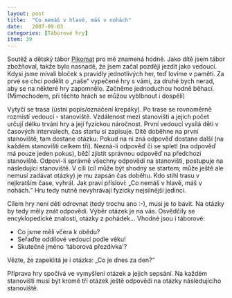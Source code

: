 ```yaml
---
layout: post
title:  "Co nemáš v hlavě, máš v nohách"
date:   2007-09-03
categories: [Táborové hry]
item: 39
---
```

Soutěž a dětský tábor [Pikomat](http://www.pikomat.cz/) pro mě znamená hodně. Jako dítě jsem tábor zbožňoval, takže bylo nasnadě, že jsem začal později jezdit jako 
vedoucí. Kdysi jsme mívali bloček s pravidly jednotlivých her, teď lovíme v paměti. Za prvé se chci podělit o „naše“ vypečené hry s vámi, za druhé bych nerad, aby se na některé hry zapomnělo. Začněme jednoduchou hodně běhací. (Mimochodem, při těchto hrách se můžou vyblbnout i dospělí)
<!--more-->

Vytyčí se trasa (ústní popis/označení krepáky). Po trase se rovnoměrně rozmístí vedoucí - stanoviště. Vzdálenost mezi stanovišti a jejich 
počet určují délku trvání hry a její fyzickou náročnost. První vedoucí vysílá děti v časových intervalech, čas startu si zapisuje. Dítě doběhne na první stanoviště, tam dostane otázku. Pokud na ni zná odpověď dostane další (na každém stanovišti celkem tři). Nezná-li odpověď či se spletl (na odpověď má pouze jeden pokus), běží zjistit správnou odpověď na předchozí stanoviště. Odpoví-li správně všechny odpovědi na stanovišti, postupuje na následující stanoviště. V cíli (cíl může být shodný se startem; může ještě ale nemusí zadávat otázky) je mu zapsán čas doběhu. Kdo stihl trasu v nejkratším čase, vyhrál. Jak praví přísloví: „Co nemáš v hlavě, máš v nohách.“ Hru tedy nutně nevyhrávají fyzicky nejsilnější jedinci.

Cílem hry není děti odrovnat (tedy trochu ano :-), musí je to bavit. Na otázky by tedy měly znát odpovědi. Výběr otázek je na vás. Osvědčily se encyklopedické znalosti, otázky z pohádek... Vhodné jsou i táborové:

* Co jsme měli včera k obědu?
* Seřaďte oddílové vedoucí podle věku!
* Skutečné jméno 'táborová přezdívka'?

Vězte, že zapeklitá je i otázka: „Co je dnes za den?“

Příprava hry spočívá ve vymyšlení otázek a jejich sepsání. Na každém stanovišti musí být kromě tří otázek ještě odpovědi na otázky následujícího stanoviště.